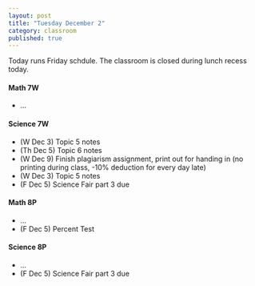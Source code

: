 ```yaml
---
layout: post
title: "Tuesday December 2"
category: classroom
published: true
---
```

Today runs Friday schdule. The classroom is closed during lunch recess today.

#### Math 7W
* ...

#### Science 7W
* (W Dec 3) Topic 5 notes
* (Th Dec 5) Topic 6 notes
* (W Dec 9) Finish plagiarism assignment, print out for handing in (no printing during class, -10% deduction for every day late)
* (W Dec 3) Topic 5 notes
* (F Dec 5) Science Fair part 3 due

#### Math 8P
* ...
* (F Dec 5) Percent Test

#### Science 8P
* ...
* (F Dec 5) Science Fair part 3 due
